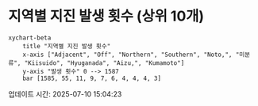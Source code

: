# 지역별 지진 발생 횟수 (상위 10개)

```mermaid
xychart-beta
    title "지역별 지진 발생 횟수"
    x-axis ["Adjacent", "Off", "Northern", "Southern", "Noto,", "미분류", "Kiisuido", "Hyuganada", "Aizu,", "Kumamoto"]
    y-axis "발생 횟수" 0 --> 1587
    bar [1585, 55, 11, 9, 7, 6, 4, 4, 4, 3]
```

업데이트 시간: 2025-07-10 15:04:23
